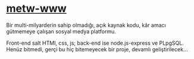 # [metw-www](https://www.metw.cc)
Bir multi-milyarderin sahip olmadığı, açık kaynak kodu, kâr amacı gütmemeye çalışan sosyal medya platformu.

Front-end salt HTMl, css, js; back-end ise node.js-express ve PLpgSQL.  
Henüz bitmedi, gerçi bu hiç bitemeyecek bir proje, devamlı geliştirilecek...
